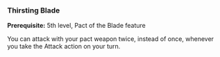### Thirsting Blade
**Prerequisite:** 5th level, Pact of the Blade feature

You can attack with your pact weapon twice, instead of once, whenever you take the Attack action on your turn.
